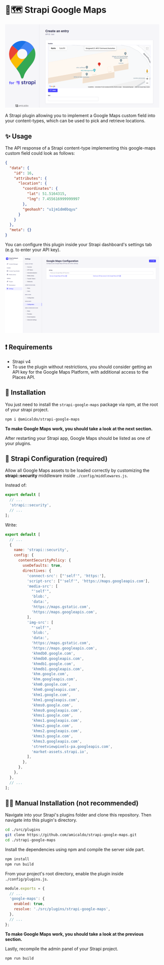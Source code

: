 # 🚀🗺️ Strapi Google Maps

![Preview](https://github.com/amicaldo/strapi-google-maps/blob/main/pictures/preview.png?raw=true)

A Strapi plugin allowing you to implement a Google Maps custom field into your content-types, which can be used to pick and retrieve locations.

## ✨ Usage

The API response of a Strapi content-type implementing this google-maps custom field could look as follows:

```json
{
  "data": {
    "id": 16,
    "attributes": {
      "location": {
        "coordinates": {
          "lat": 51.5164315,
          "lng": 7.455616999999997
        },
        "geohash": "u1jm1dm0bqyu"
      }
    }
  },
  "meta": {}
}
```

You can configure this plugin inside your Strapi dashboard's settings tab (e.g. to enter your API key).

![Configuration](https://github.com/amicaldo/strapi-google-maps/blob/main/pictures/configuration.png?raw=true)

## ❗ Requirements

- Strapi v4
- To use the plugin without restrictions, you should consider getting an API key for the Google Maps Platform, with additional access to the Places API.

## 🔧 Installation

You just need to install the `strapi-google-maps` package via npm, at the root of your strapi project.

```bash
npm i @amicaldo/strapi-google-maps
```

**To make Google Maps work, you should take a look at the next section.**

After restarting your Strapi app, Google Maps should be listed as one of your plugins.

## 🚀 Strapi Configuration (required)

Allow all Google Maps assets to be loaded correctly by customizing the **strapi::security** middleware inside `./config/middlewares.js`.

Instead of:

```js
export default [
  // ...
  'strapi::security',
  // ...
];
```

Write:

```js
export default [
  // ...
  {
    name: 'strapi::security',
    config: {
      contentSecurityPolicy: {
        useDefaults: true,
        directives: {
          'connect-src': ["'self'", 'https:'],
          'script-src': ["'self'", 'https://maps.googleapis.com'],
          'media-src': [
            "'self'",
            'blob:',
            'data:',
            'https://maps.gstatic.com',
            'https://maps.googleapis.com',
          ],
          'img-src': [
            "'self'",
            'blob:',
            'data:',
            'https://maps.gstatic.com',
            'https://maps.googleapis.com',
            'khmdb0.google.com',
            'khmdb0.googleapis.com',
            'khmdb1.google.com',
            'khmdb1.googleapis.com',
            'khm.google.com',
            'khm.googleapis.com',
            'khm0.google.com',
            'khm0.googleapis.com',
            'khm1.google.com',
            'khm1.googleapis.com',
            'khms0.google.com',
            'khms0.googleapis.com',
            'khms1.google.com',
            'khms1.googleapis.com',
            'khms2.google.com',
            'khms2.googleapis.com',
            'khms3.google.com',
            'khms3.googleapis.com',
            'streetviewpixels-pa.googleapis.com',
            'market-assets.strapi.io',
          ],
        },
      },
    },
  },
  // ...
];
```

## 👨‍💻 Manual Installation (not recommended)

Navigate into your Strapi's plugins folder and clone this repository.
Then navigate into this plugin's directory.

```bash
cd ./src/plugins
git clone https://github.com/amicaldo/strapi-google-maps.git
cd ./strapi-google-maps
```

Install the dependencies using npm and compile the server side part.

```bash
npm install
npm run build
```

From your project's root directory, enable the plugin inside `./config/plugins.js`.

```js
module.exports = {
  // ...
  'google-maps': {
    enabled: true,
    resolve: './src/plugins/strapi-google-maps',
  },
  // ...
};
```

**To make Google Maps work, you should take a look at the previous section.**

Lastly, recompile the admin panel of your Strapi project.

```bash
npm run build
```
